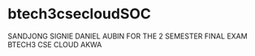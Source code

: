 # btech3csecloudSOC
SANDJONG SIGNIE DANIEL AUBIN FOR THE 2 SEMESTER FINAL EXAM BTECH3 CSE CLOUD AKWA 
